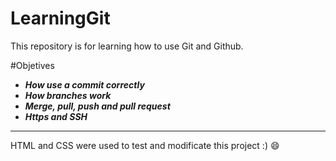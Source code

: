 # LearningGit
This repository is for learning how to use Git and Github. 

#Objetives 
- ***How use a commit correctly***
- ***How branches work***
-  ***Merge, pull, push and pull request***
- ***Https and SSH***


------------



HTML and CSS were used to test and modificate this project :) :smile: